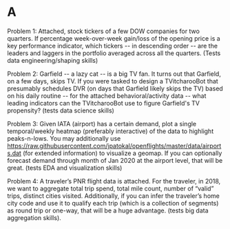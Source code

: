 # A
Problem 1: Attached, stock tickers of a few DOW companies for two quarters. 
If percentage week-over-week gain/loss of the opening price is a key performance indicator, which tickers -- in 
descending order -- are the leaders and laggers in the portfolio averaged across all the quarters. (Tests data engineering/shaping skills)

 

Problem 2: Garfield -- a lazy cat -- is a big TV fan. It turns out that Garfield, on a few days, skips TV. 
If you were tasked to design a TVitcharooBot that presumably schedules DVR (on days that Garfield likely skips the TV) 
based on his daily routine -- for the attached behavioral/activity data -- what leading indicators can the TVitcharooBot use to figure Garfield's 
TV propensity? (tests data science skills)

 

Problem 3: Given IATA (airport) has a certain demand, plot a single temporal/weekly heatmap (preferably interactive) 
of the data to highlight peaks-n-lows. You may additionally use https://raw.githubusercontent.com/jpatokal/openflights/master/data/airports.dat 
(for extended information) to visualize a geomap. If you can optionally forecast demand through month of Jan 2020 at the airport level, 
that will be great. (tests EDA and visualization skills)

 

Problem 4: A traveler’s PNR flight data is attached. For the traveler, in 2018, we want to aggregate total trip spend, 
total mile count, number of “valid” trips, distinct cities visited. Additionally, if you can infer the traveler’s home city
code and use it to qualify each trip (which is a collection of segments) as round trip or one-way, that will be a huge advantage. 
(tests big data aggregation skills).

